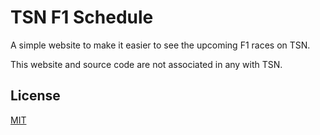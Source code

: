 
# TSN F1 Schedule

A simple website to make it easier to see the upcoming F1 races on TSN.

This website and source code are not associated in any with TSN.
## License

[MIT](https://choosealicense.com/licenses/mit/)

  